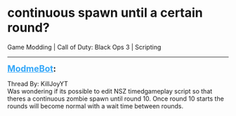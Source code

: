 # continuous spawn until a certain round?
Game Modding | Call of Duty: Black Ops 3 | Scripting

---
<strong style="font-size: 1.4em;"><span style="text-decoration: underline;text-decoration-color: #34a7f9;"><span style="color:#34a7f9;">ModmeBot</span></span>:</strong>

<p>Thread By: KillJoyYT<br />Was wondering if its possible to edit NSZ timedgameplay script so that theres a continuous zombie spawn until round 10. Once round 10 starts the rounds will become normal with a wait time between rounds.</p>
